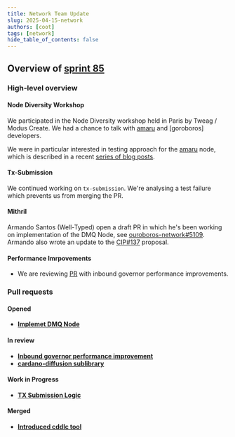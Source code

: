 ```yaml
---
title: Network Team Update
slug: 2025-04-15-network
authors: [coot]
tags: [network]
hide_table_of_contents: false
---
```


## Overview of [sprint 85][sprint-85]

### High-level overview

#### Node Diversity Workshop

  We participated in the Node Diversity workshop held in Paris by Tweag / Modus
  Create.  We had a chance to talk with [amaru] and [goroboros] developers.

  We were in particular interested in testing approach for the [amaru] node,
  which is described in a recent [series of blog posts][stavena].

#### Tx-Submission

We continued working on `tx-submission`.  We're analysing a test failure which prevents us from merging the PR.

#### Mithril

Armando Santos (Well-Typed) open a draft PR in which he's been working on
implementation of the DMQ Node, see [ouroboros-network#5109]. Armando also
wrote an update to the [CIP#137] proposal.

#### Performance Imrpovements

* We are reviewing [PR][ouroboros-network#5104] with inbound governor
  performance improvements.

### Pull requests

#### Opened

* [**Implemet DMQ Node**][ouroboros-network#5109]

#### In review

* [**Inbound governor performance improvement**][ouroboros-network#5104]
* [**cardano-diffusion sublibrary**][ouroboros-network#5082]

#### Work in Progress

* [**TX Submission Logic**][ouroboros-network#4887]

#### Merged

* [**Introduced cddlc tool**][ouroboros-network#5105]

[sprint-85]: https://github.com/orgs/IntersectMBO/projects/5/views/1?filterQuery=sprint%3A%22Sprint+85%22

[Well-Typed]: https://well-typed.com

[amaru]: https://github.com/pragma-org/amaru
[gouroboros]: https://github.com/blinklabs-io/gouroboros
[stavena]: https://stevana.github.io/

[ouroboros-network#4887]: https://github.com/IntersectMBO/ouroboros-network/pull/4887
[ouroboros-network#5104]: https://github.com/IntersectMBO/ouroboros-network/pull/5104
[ouroboros-network#5105]: https://github.com/IntersectMBO/ouroboros-network/pull/5105
[ouroboros-network#5082]: https://github.com/IntersectMBO/ouroboros-network/pull/5082
[ouroboros-network#5109]: https://github.com/IntersectMBO/ouroboros-network/pull/5109

[CIP#137]: https://github.com/cardano-scaling/CIPs/pull/8
